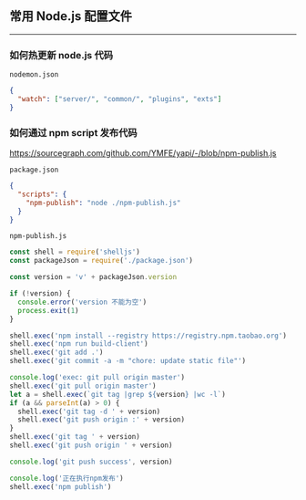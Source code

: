 ## 常用 Node.js 配置文件

---

### 如何热更新 node.js 代码

`nodemon.json`

```json
{
  "watch": ["server/", "common/", "plugins", "exts"]
}
```

### 如何通过 npm script 发布代码

https://sourcegraph.com/github.com/YMFE/yapi/-/blob/npm-publish.js

`package.json`

```json
{
  "scripts": {
    "npm-publish": "node ./npm-publish.js"
  }
}
```

`npm-publish.js`

```js
const shell = require('shelljs')
const packageJson = require('./package.json')

const version = 'v' + packageJson.version

if (!version) {
  console.error('version 不能为空')
  process.exit(1)
}

shell.exec('npm install --registry https://registry.npm.taobao.org')
shell.exec('npm run build-client')
shell.exec('git add .')
shell.exec('git commit -a -m "chore: update static file"')

console.log('exec: git pull origin master')
shell.exec('git pull origin master')
let a = shell.exec(`git tag |grep ${version} |wc -l`)
if (a && parseInt(a) > 0) {
  shell.exec('git tag -d ' + version)
  shell.exec('git push origin :' + version)
}
shell.exec('git tag ' + version)
shell.exec('git push origin ' + version)

console.log('git push success', version)

console.log('正在执行npm发布')
shell.exec('npm publish')
```
